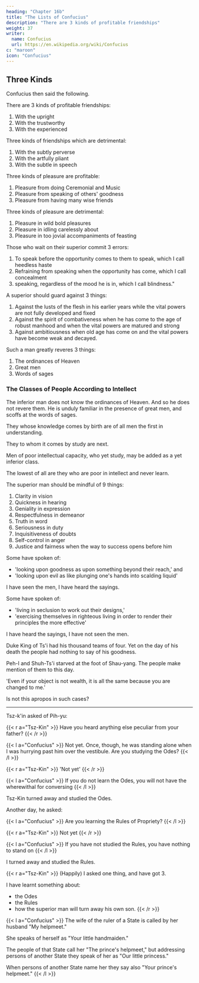 ```yaml
---
heading: "Chapter 16b"
title: "The Lists of Confucius"
description: "There are 3 kinds of profitable friendships"
weight: 37
writer:
  name: Confucius
  url: https://en.wikipedia.org/wiki/Confucius
c: "maroon"
icon: "Confucius"
---
```




## Three Kinds

Confucius then said the following.

There are 3 kinds of profitable friendships:

1. With the upright
2. With the trustworthy
3. With the experienced

Three kinds of friendships which are detrimental:

1. With the subtly perverse
2. With the artfully pliant
3. With the subtle in speech

Three kinds of pleasure are profitable:

1. Pleasure from doing Ceremonial and Music
2. Pleasure from speaking of others' goodness
3. Pleasure from having many wise friends

Three kinds of pleasure are detrimental:

1. Pleasure in wild bold pleasures
2. Pleasure in idling carelessly about
3. Pleasure in too jovial accompaniments of feasting

Those who wait on their superior commit 3 errors:

1. To speak before the opportunity comes to them to speak, which I call heedless haste
2. Refraining from speaking when the opportunity has come, which I call concealment
3. speaking, regardless of the mood he is in, which I call blindness." 

A superior should guard against 3 things:

1. Against the lusts of the flesh in his earlier years while the vital powers are not fully developed and fixed
2. Against the spirit of combativeness when he has come to the age of robust manhood and when the vital powers are matured and strong
3. Against ambitiousness when old age has come on and the vital powers have become weak and decayed.

Such a man greatly reveres 3 things:

1. The ordinances of Heaven
2. Great men
3. Words of sages


### The Classes of People According to Intellect

The inferior man does not know the ordinances of Heaven. And so he does not revere them. He is unduly familiar in the presence of great men, and scoffs at the words of sages.

They whose knowledge comes by birth are of all men the first in understanding.

They to whom it comes by study are next.

Men of poor intellectual capacity, who yet study, may be added as a yet inferior class.

The lowest of all are they who are poor in intellect and never learn.



The superior man should be mindful of 9 things:

1. Clarity in vision
2. Quickness in hearing
3. Geniality in expression
4. Respectfulness in demeanor
5. Truth in word
6. Seriousness in duty
7. Inquisitiveness of doubts
8. Self-control in anger
9. Justice and fairness when the way to success opens before him 


Some have spoken of:
- 'looking upon goodness as upon something beyond their reach,' and
- 'looking upon evil as like plunging one's hands into scalding liquid'

I have seen the men, I have heard the sayings. 

Some have spoken of:
- 'living in seclusion to work out their designs,'
- 'exercising themselves in righteous living in order to render their principles the more effective'

I have heard the sayings, I have not seen the men.

Duke King of Ts'i had his thousand teams of four. Yet on the day of his death the people had nothing to say of his goodness. 

Peh-I and Shuh-Ts'i starved at the foot of Shau-yang. The people make mention of them to this day. 

'Even if your object is not wealth, it is all the same because you are changed to me.' 

Is not this apropos in such cases?

---

Tsz-k'in asked of Pih-yu:

{{< r a="Tsz-Kin" >}}
Have you heard anything else peculiar from your father?
{{< /r >}}

{{< l a="Confucius" >}}
Not yet. Once, though, he was standing alone when I was hurrying past him over the vestibule. Are you studying the Odes?
{{< /l >}}


{{< r a="Tsz-Kin" >}}
'Not yet' 
{{< /r >}}

<!-- I replied.  -->

{{< l a="Confucius" >}}
If you do not learn the Odes, you will not have the wherewithal for conversing
{{< /l >}}

<!-- I when he was again standing alone and I was hurrying past across the vestibule,-->
Tsz-Kin turned away and studied the Odes. 

Another day, he asked:

{{< l a="Confucius" >}}
Are you learning the Rules of Propriety?
{{< /l >}}


<!-- ' I replied. -->
{{< r a="Tsz-Kin" >}}
Not yet
{{< /r >}}

{{< l a="Confucius" >}}
If you have not studied the Rules, you have nothing to stand on
{{< /l >}}


I turned away and studied the Rules.

<!-- �These two things I have heard from him."  -->

{{< r a="Tsz-Kin" >}}
(Happily) I asked one thing, and have got 3. 

I have learnt something about:
- the Odes
- the Rules
- how the superior man will turn away his own son.
{{< /r >}}


{{< l a="Confucius" >}}
The wife of the ruler of a State is called by her husband "My helpmeet." 

She speaks of herself as "Your little handmaiden." 

The people of that State call her "The prince's helpmeet," but addressing persons of another State they speak of her as "Our little princess." 

When persons of another State name her they say also "Your prince's helpmeet." 
{{< /l >}}
